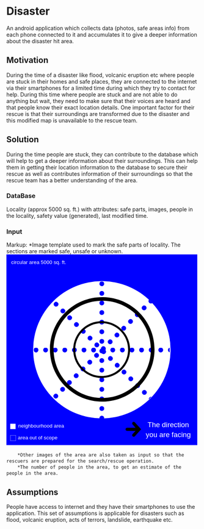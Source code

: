 # Disaster
An android application which collects data (photos, safe areas info) from each phone connected to it and accumulates it to give a deeper information about the disaster hit area.

## Motivation
During the time of a disaster like flood, volcanic eruption etc where people are stuck in their homes and safe places, they are connected to the internet via their smartphones for a limited time during which they try to contact for help. During this time where people are stuck and are not able to do anything but wait, they need to make sure that their voices are heard and that people know their exact location details. One important factor for their rescue is that their surroundings are transformed due to the disaster and this modified map is unavailable to the rescue team.

## Solution
During the time people are stuck, they can contribute to the database which will help to get a deeper information about their surroundings. This can help them in getting their location information to the database to secure their rescue as well as contributes information of their surroundings so that the rescue team has a better understanding of the area.

### DataBase
Locality (approx 5000 sq. ft.) with attributes: safe parts, images, people in the locality, safety value (generated), last modified time.

### Input
Markup:
        *Image template used to mark the safe parts of locality. The sections are marked safe, unsafe or unknown.
        ![Locality info](https://raw.githubusercontent.com/sibby97/Disaster/master/images/area_layout.png "Locality info")

        *Other images of the area are also taken as input so that the rescuers are prepared for the search/rescue operation.
        *The number of people in the area, to get an estimate of the people in the area.

## Assumptions
People have access to internet and they have their smartphones to use the application. This set of assumptions is applicable for disasters such as flood, volcanic eruption, acts of terrors, landslide, earthquake etc.

